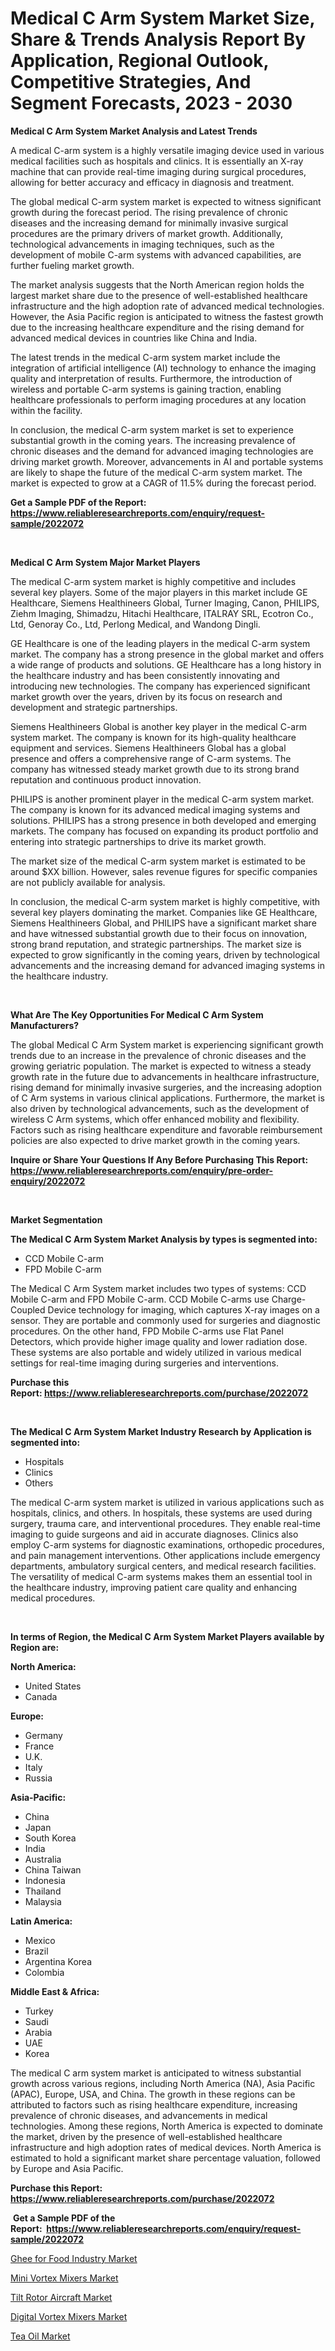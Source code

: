 <p><h1>Medical C Arm System Market Size, Share & Trends Analysis Report By Application, Regional Outlook, Competitive Strategies, And Segment Forecasts, 2023 - 2030</h1></p><p><strong>Medical C Arm System Market Analysis and Latest Trends</strong></p>
<p><p>A medical C-arm system is a highly versatile imaging device used in various medical facilities such as hospitals and clinics. It is essentially an X-ray machine that can provide real-time imaging during surgical procedures, allowing for better accuracy and efficacy in diagnosis and treatment.</p><p>The global medical C-arm system market is expected to witness significant growth during the forecast period. The rising prevalence of chronic diseases and the increasing demand for minimally invasive surgical procedures are the primary drivers of market growth. Additionally, technological advancements in imaging techniques, such as the development of mobile C-arm systems with advanced capabilities, are further fueling market growth.</p><p>The market analysis suggests that the North American region holds the largest market share due to the presence of well-established healthcare infrastructure and the high adoption rate of advanced medical technologies. However, the Asia Pacific region is anticipated to witness the fastest growth due to the increasing healthcare expenditure and the rising demand for advanced medical devices in countries like China and India.</p><p>The latest trends in the medical C-arm system market include the integration of artificial intelligence (AI) technology to enhance the imaging quality and interpretation of results. Furthermore, the introduction of wireless and portable C-arm systems is gaining traction, enabling healthcare professionals to perform imaging procedures at any location within the facility.</p><p>In conclusion, the medical C-arm system market is set to experience substantial growth in the coming years. The increasing prevalence of chronic diseases and the demand for advanced imaging technologies are driving market growth. Moreover, advancements in AI and portable systems are likely to shape the future of the medical C-arm system market. The market is expected to grow at a CAGR of 11.5% during the forecast period.</p></p>
<p><strong>Get a Sample PDF of the Report:&nbsp; <a href="https://www.reliableresearchreports.com/enquiry/request-sample/2022072">https://www.reliableresearchreports.com/enquiry/request-sample/2022072</a></strong></p>
<p>&nbsp;</p>
<p><strong>Medical C Arm System Major Market Players</strong></p>
<p><p>The medical C-arm system market is highly competitive and includes several key players. Some of the major players in this market include GE Healthcare, Siemens Healthineers Global, Turner Imaging, Canon, PHILIPS, Ziehm Imaging, Shimadzu, Hitachi Healthcare, ITALRAY SRL, Ecotron Co., Ltd, Genoray Co., Ltd, Perlong Medical, and Wandong Dingli.</p><p>GE Healthcare is one of the leading players in the medical C-arm system market. The company has a strong presence in the global market and offers a wide range of products and solutions. GE Healthcare has a long history in the healthcare industry and has been consistently innovating and introducing new technologies. The company has experienced significant market growth over the years, driven by its focus on research and development and strategic partnerships.</p><p>Siemens Healthineers Global is another key player in the medical C-arm system market. The company is known for its high-quality healthcare equipment and services. Siemens Healthineers Global has a global presence and offers a comprehensive range of C-arm systems. The company has witnessed steady market growth due to its strong brand reputation and continuous product innovation.</p><p>PHILIPS is another prominent player in the medical C-arm system market. The company is known for its advanced medical imaging systems and solutions. PHILIPS has a strong presence in both developed and emerging markets. The company has focused on expanding its product portfolio and entering into strategic partnerships to drive its market growth.</p><p>The market size of the medical C-arm system market is estimated to be around $XX billion. However, sales revenue figures for specific companies are not publicly available for analysis.</p><p>In conclusion, the medical C-arm system market is highly competitive, with several key players dominating the market. Companies like GE Healthcare, Siemens Healthineers Global, and PHILIPS have a significant market share and have witnessed substantial growth due to their focus on innovation, strong brand reputation, and strategic partnerships. The market size is expected to grow significantly in the coming years, driven by technological advancements and the increasing demand for advanced imaging systems in the healthcare industry.</p></p>
<p>&nbsp;</p>
<p><strong>What Are The Key Opportunities For Medical C Arm System Manufacturers?</strong></p>
<p><p>The global Medical C Arm System market is experiencing significant growth trends due to an increase in the prevalence of chronic diseases and the growing geriatric population. The market is expected to witness a steady growth rate in the future due to advancements in healthcare infrastructure, rising demand for minimally invasive surgeries, and the increasing adoption of C Arm systems in various clinical applications. Furthermore, the market is also driven by technological advancements, such as the development of wireless C Arm systems, which offer enhanced mobility and flexibility. Factors such as rising healthcare expenditure and favorable reimbursement policies are also expected to drive market growth in the coming years.</p></p>
<p><strong>Inquire or Share Your Questions If Any Before Purchasing This Report: <a href="https://www.reliableresearchreports.com/enquiry/pre-order-enquiry/2022072">https://www.reliableresearchreports.com/enquiry/pre-order-enquiry/2022072</a></strong></p>
<p>&nbsp;</p>
<p><strong>Market Segmentation</strong></p>
<p><strong>The Medical C Arm System Market Analysis by types is segmented into:</strong></p>
<p><ul><li>CCD Mobile C-arm</li><li>FPD Mobile C-arm</li></ul></p>
<p><p>The Medical C Arm System market includes two types of systems: CCD Mobile C-arm and FPD Mobile C-arm. CCD Mobile C-arms use Charge-Coupled Device technology for imaging, which captures X-ray images on a sensor. They are portable and commonly used for surgeries and diagnostic procedures. On the other hand, FPD Mobile C-arms use Flat Panel Detectors, which provide higher image quality and lower radiation dose. These systems are also portable and widely utilized in various medical settings for real-time imaging during surgeries and interventions.</p></p>
<p><strong>Purchase this Report:&nbsp;<a href="https://www.reliableresearchreports.com/purchase/2022072">https://www.reliableresearchreports.com/purchase/2022072</a></strong></p>
<p>&nbsp;</p>
<p><strong>The Medical C Arm System Market Industry Research by Application is segmented into:</strong></p>
<p><ul><li>Hospitals</li><li>Clinics</li><li>Others</li></ul></p>
<p><p>The medical C-arm system market is utilized in various applications such as hospitals, clinics, and others. In hospitals, these systems are used during surgery, trauma care, and interventional procedures. They enable real-time imaging to guide surgeons and aid in accurate diagnoses. Clinics also employ C-arm systems for diagnostic examinations, orthopedic procedures, and pain management interventions. Other applications include emergency departments, ambulatory surgical centers, and medical research facilities. The versatility of medical C-arm systems makes them an essential tool in the healthcare industry, improving patient care quality and enhancing medical procedures.</p></p>
<p>&nbsp;</p>
<p><strong>In terms of Region, the Medical C Arm System Market Players available by Region are:</strong></p>
<p>
    <p> <strong> North America: </strong>
        <ul>
            <li>United States</li>
            <li>Canada</li>
        </ul>
        </p> 
    <p> <strong> Europe: </strong>
        <ul>
            <li>Germany</li>
            <li>France</li>
            <li>U.K.</li>
            <li>Italy</li>
            <li>Russia</li>
        </ul>
        </p> 
    <p> <strong> Asia-Pacific: </strong>
        <ul>
            <li>China</li>
            <li>Japan</li>
            <li>South Korea</li>
            <li>India</li>
            <li>Australia</li>
            <li>China Taiwan</li>
            <li>Indonesia</li>
            <li>Thailand</li>
            <li>Malaysia</li>
        </ul>
        </p> 
    <p> <strong> Latin America: </strong>
        <ul>
            <li>Mexico</li>
            <li>Brazil</li>
            <li>Argentina Korea</li>
            <li>Colombia</li>
        </ul>
        </p> 
    <p> <strong> Middle East & Africa: </strong>
        <ul>
            <li>Turkey</li>
            <li>Saudi</li>
            <li>Arabia</li>
            <li>UAE</li>
            <li>Korea</li>
        </ul>
    </p>
    </p>
<p><p>The medical C arm system market is anticipated to witness substantial growth across various regions, including North America (NA), Asia Pacific (APAC), Europe, USA, and China. The growth in these regions can be attributed to factors such as rising healthcare expenditure, increasing prevalence of chronic diseases, and advancements in medical technologies. Among these regions, North America is expected to dominate the market, driven by the presence of well-established healthcare infrastructure and high adoption rates of medical devices. North America is estimated to hold a significant market share percentage valuation, followed by Europe and Asia Pacific.</p></p>
<p><strong>Purchase this Report: <a href="https://www.reliableresearchreports.com/purchase/2022072">https://www.reliableresearchreports.com/purchase/2022072</a></strong></p>
<p>&nbsp;<strong>Get a Sample PDF of the Report:&nbsp;&nbsp;<a href="https://www.reliableresearchreports.com/enquiry/request-sample/2022072">https://www.reliableresearchreports.com/enquiry/request-sample/2022072</a></strong></p>
<p><strong></strong></p>
<p><p><a href="https://medium.com/@yashreports27/ghee-for-food-industry-market-report-reveals-the-latest-trends-and-growth-opportunities-of-this-4366322e5110">Ghee for Food Industry Market</a></p><p><a href="https://github.com/sofayahoo2023/Market-Research-Report-List-1/blob/main/mini-vortex-mixers-market.md">Mini Vortex Mixers Market</a></p><p><a href="https://medium.com/@patriciaday39/tilt-rotor-aircraft-market-size-market-outlook-and-market-forecast-2023-to-2030-c14b315b33e2">Tilt Rotor Aircraft Market</a></p><p><a href="https://github.com/vimar16th/Market-Research-Report-List-1/blob/main/digital-vortex-mixers-market.md">Digital Vortex Mixers Market</a></p><p><a href="https://medium.com/@angelageorge32/decoding-tea-oil-market-metrics-market-share-trends-and-growth-patterns-58ac17f0a7fe">Tea Oil Market</a></p></p>